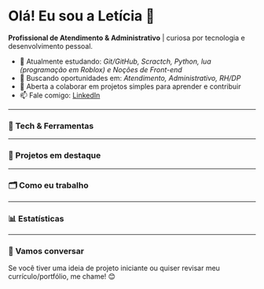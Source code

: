 # Olá! Eu sou a Letícia 👋

**Profissional de Atendimento & Administrativo** | curiosa por tecnologia e desenvolvimento pessoal. 

- 🌱 Atualmente estudando: *Git/GitHub, Scractch, Python, lua (programação em Roblox) e Noções de Front-end*  
- 🎯 Buscando oportunidades em: *Atendimento, Administrativo, RH/DP*  
- 🤝 Aberta a colaborar em projetos simples para aprender e contribuir  
- 📫 Fale comigo: [LinkedIn](https://www.linkedin.com/in/letíciagabrieladasilva)  

---

### 🔧 Tech & Ferramentas


---

### 📌 Projetos em destaque



---

### 🗂️ Como eu trabalho


---

### 📊 Estatísticas


---

### 🤝 Vamos conversar

Se você tiver uma ideia de projeto iniciante ou quiser revisar meu currículo/portfólio, me chame! 😊
